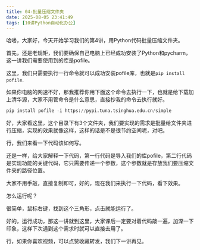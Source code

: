 ```yaml
---
title: 04-批量压缩文件夹
date: 2025-08-05 23:41:49
tags: [10讲Python自动化办公]
---
```

哈喽，大家好，今天开始学习我们的第4讲，用Python代码批量压缩文件夹。

首先，还是老规矩，我们要确保自己电脑上已经成功安装了Python和pycharm，这一讲我们需要使用到的库是pofile。

这里，我们只需要执行一行命令就可以成功安装pofile库，也就是`pip install pofile`.

如果你电脑的网速不好，那我推荐你用下面这个命令去执行一下，也就是给下载加上清华源，大家不用管命令是什么意思，直接抄我的命令去执行就好。

```python
pip install pofile -i https://pypi.tuna.tsinghua.edu.cn/simple
```

好，大家看这里，这个目录下有3个文件夹，我们要实现的需求是批量给文件夹进行压缩，实现的效果就像这样，这样的话是不是很节约空间呢，对吧。

行，我们来看一下代码该如何写。

还是一样，给大家解释一下代码，第一行代码是导入我们的库pofile，第二行代码是实现功能的关键代码，它只需要传递一个参数，这个参数就是存放我们要压缩文件夹的路径位置。

大家不用手敲，直接复制即可，好的，现在我们来执行一下代码，看下效果。

怎么运行呢？

很简单，鼠标右键，找到这个三角形，点击就能运行了。

好的，运行成功，那这一讲就到这里，大家课后一定要对着代码敲一遍，加深一下印象，这样下次遇到这个需求时就可以直接去用了。

行，如果你喜欢视频，可以点赞收藏转发，我们下一讲再见。